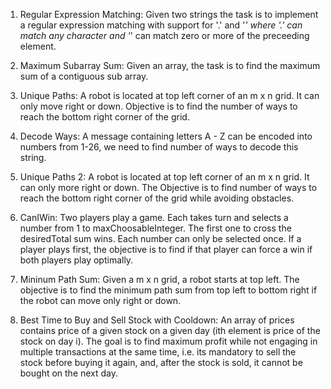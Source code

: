 1. Regular Expression Matching: Given two strings the task is to implement a regular expression matching with support for '.' and '*' where '.' can match any character and '*' can match zero or more of the preceeding element.

2. Maximum Subarray Sum: Given an array, the task is to find the maximum sum of a contiguous sub array. 

3. Unique Paths: A robot is located at top left corner of an m x n grid. It can only move right or down. Objective is to find the number of ways to reach the bottom right corner of the grid.

4. Decode Ways: A message containing letters A - Z can be encoded into numbers from 1-26, we need to find number of ways to decode this string. 

5. Unique Paths 2: A robot is located at top left corner of an m x n grid. It can only more right or down. The Objective is to find number of ways to reach the bottom right corner of the grid while avoiding obstacles. 

6. CanIWin: Two players play a game. Each takes turn and selects a number from 1 to maxChoosableInteger. The first one to cross the desiredTotal sum wins. Each number can only be selected once. If a player plays first, the objective is to find if that player can force a win if both players play optimally.

7. Mininum Path Sum: Given a m x n grid, a robot starts at top left. The objective is to find the minimum path sum from top left to bottom right if the robot can move only right or down. 

8. Best Time to Buy and Sell Stock with Cooldown: An array of prices contains price of a given stock on a given day (ith element is price of the stock on day i). The goal is to find maximum profit while not engaging in multiple transactions at the same time, i.e. its mandatory to sell the stock before buying it again, and, after the stock is sold, it cannot be bought on the next day.
